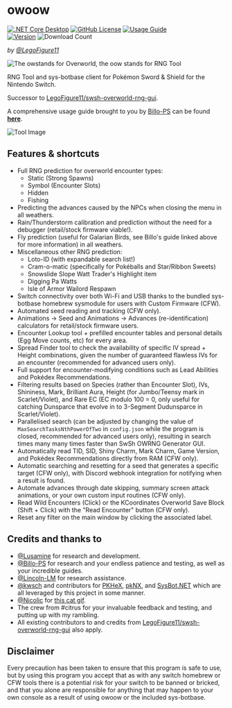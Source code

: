 # owoow

[![.NET Core Desktop](https://img.shields.io/github/actions/workflow/status/LegoFigure11/owoow/dotnet-desktop.yml?branch=master)](https://github.com/LegoFigure11/owoow/actions/workflows/dotnet-desktop.yml)
[![GitHub License](https://img.shields.io/github/license/legofigure11/owoow?color=ff69b4)](https://github.com/LegoFigure11/owoow/blob/master/LICENSE.txt)
[![Usage Guide](https://img.shields.io/badge/usage_guide-click_me!-purple)](https://billo-guides.github.io/)
<br />
[![Version](https://img.shields.io/github/v/release/LegoFigure11/owoow?label=latest%20release)](https://github.com/LegoFigure11/owoow/releases/latest)
![Download Count](https://img.shields.io/github/downloads/LegoFigure11/owoow/total?label=total%20downloads)

_by [@LegoFigure11](https://github.com/LegoFigure11/)_

![The owstands for Overworld, the oow stands for RNG Tool](https://i.imgur.com/IGmlCkD.png)

RNG Tool and sys-botbase client for Pokémon Sword & Shield for the Nintendo Switch.

Successor to [LegoFigure11/swsh-overworld-rng-gui](https://github.com/LegoFigure11/swsh-overworld-rng-gui).

A comprehensive usage guide brought to you by [Billo-PS](https://github.com/Billo-PS) can be found **[here](https://billo-guides.github.io/)**.

![Tool Image](https://i.imgur.com/MaAmBky.png)

## Features & shortcuts

* Full RNG prediction for overworld encounter types:
  * Static (Strong Spawns)
  * Symbol (Encounter Slots)
  * Hidden
  * Fishing
* Predicting the advances caused by the NPCs when closing the menu in all weathers.
* Rain/Thunderstorm calibration and prediction without the need for a debugger (retail/stock firmware viable!).
* Fly prediction (useful for Galarian Birds, see Billo's guide linked above for more information) in all weathers.
* Miscellaneous other RNG prediction:
  * Loto-ID (with expandable search list!)
  * Cram-o-matic (specifically for Pok&eacute;balls and Star/Ribbon Sweets)
  * Snowslide Slope Watt Trader's Highlight item
  * Digging Pa Watts
  * Isle of Armor Wailord Respawn
* Switch connectivity over both Wi-Fi and USB thanks to the bundled sys-botbase homebrew sysmodule for users with Custom Firmware (CFW).
* Automated seed reading and tracking (CFW only).
* Animations → Seed and Animations → Advances (re-identification) calculators for retail/stock firmware users.
* Encounter Lookup tool + prefilled encounter tables and personal details (Egg Move counts, etc) for every area.
* Spread Finder tool to check the availability of specific IV spread + Height combinations, given the number of guaranteed flawless IVs for an encounter (recommended for advanced users only).
* Full support for encounter-modifying conditions such as Lead Abilities and Pok&eacute;dex Recommendations.
* Filtering results based on Species (rather than Encounter Slot), IVs, Shininess, Mark, Brilliant Aura, Height (for Jumbo/Teensy mark in Scarlet/Violet), and Rare EC (EC modulo 100 = 0, only useful for catching Dunsparce that evolve in to 3-Segment Dudunsparce in Scarlet/Violet).
* Parallelised search (can be adjusted by changing the value of ``MaxSearchTasksNthPowerOfTwo`` in ``config.json`` while the program is closed, recommended for advanced users only), resulting in search times many many times faster than SwSh OWRNG Generator GUI.
* Automatically read TID, SID, Shiny Charm, Mark Charm, Game Version, and Pok&eacute;dex Recommendations directly from RAM (CFW only).
* Automatic searching and resetting for a seed that generates a specific target (CFW only), with Discord webhook integration for notifying when a result is found.
* Automate advances through date skipping, summary screen attack animations, or your own custom input routines (CFW only).
* Read Wild Encounters (Click) or the KCoordinates Overworld Save Block (Shift + Click) with the "Read Encounter" button (CFW only).
* Reset any filter on the main window by clicking the associated label.

## Credits and thanks to

* [@Lusamine](https://github.com/Lusamine/) for research and development.
* [@Billo-PS](https://github.com/Billo-PS) for research and your endless patience and testing, as well as your incredible guides.
* [@Lincoln-LM](https://github.com/Lincoln-LM/) for research assistance.
* [@kwsch](https://github.com/kwsch/) and contributors for [PKHeX](https://github.com/kwsch/PKHeX/), [pkNX](https://github.com/kwsch/pkNX), and [SysBot.NET](https://github.com/kwsch/SysBot.NET) which are all leveraged by this project in some manner.
* [@Nicolic](https://github.com/NicoIic) for [this cat gif](https://tenor.com/view/cat-gif-25169380).
* The crew from #citrus for your invaluable feedback and testing, and putting up with my rambling.
* All existing contributors to and credits from [LegoFigure11/swsh-overworld-rng-gui](https://github.com/LegoFigure11/swsh-overworld-rng-gui) also apply.

## Disclaimer

Every precaution has been taken to ensure that this program is safe to use, but by using this program you accept that as with any switch homebrew or CFW tools there is a potential risk for your switch to be banned or bricked, and that you alone are responsible for anything that may happen to your own console as a result of using owoow or the included sys-botbase.
